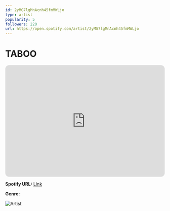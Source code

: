 ```yaml
---
id: 2yMG7lgMnAcnh45fmMWLjo
type: artist
popularity: 5
followers: 220
url: https://open.spotify.com/artist/2yMG7lgMnAcnh45fmMWLjo
---
```

# TABOO

<iframe style="border-radius:12px" src="https://open.spotify.com/embed/artist/2yMG7lgMnAcnh45fmMWLjo" width="100%" height="352" frameBorder="0" allowfullscreen="" allow="autoplay; clipboard-write; encrypted-media; fullscreen; picture-in-picture" loading="lazy"></iframe>

**Spotify URL:** [Link](https://open.spotify.com/artist/2yMG7lgMnAcnh45fmMWLjo)

**Genre:** 

![Artist](https://i.scdn.co/image/ab6761610000e5eb6336755110410f4fcde65ad8)
